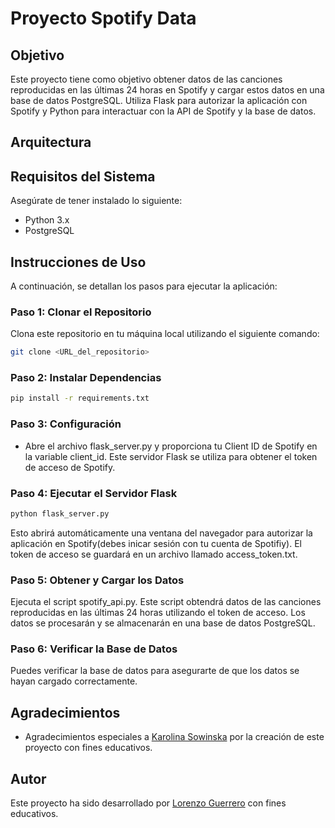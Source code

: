 # Proyecto Spotify Data

## Objetivo
Este proyecto tiene como objetivo obtener datos de las canciones reproducidas en las últimas 24 horas en Spotify y cargar estos datos en una base de datos PostgreSQL. Utiliza Flask para autorizar la aplicación con Spotify y Python para interactuar con la API de Spotify y la base de datos.

## Arquitectura

## Requisitos del Sistema
Asegúrate de tener instalado lo siguiente:
- Python 3.x
- PostgreSQL

## Instrucciones de Uso

A continuación, se detallan los pasos para ejecutar la aplicación:

### Paso 1: Clonar el Repositorio

Clona este repositorio en tu máquina local utilizando el siguiente comando:

```bash
git clone <URL_del_repositorio>
```
### Paso 2: Instalar Dependencias
```bash
pip install -r requirements.txt
```
### Paso 3: Configuración
- Abre el archivo flask_server.py y proporciona tu Client ID de Spotify en la variable client_id. Este servidor Flask se utiliza para obtener el token de acceso de Spotify.

### Paso 4: Ejecutar el Servidor Flask
```bash
python flask_server.py
```
Esto abrirá automáticamente una ventana del navegador para autorizar la aplicación en Spotify(debes inicar sesión con tu cuenta de Spotifiy). El token de acceso se guardará en un archivo llamado access_token.txt.

###  Paso 5: Obtener y Cargar los Datos

Ejecuta el script spotify_api.py. Este script obtendrá datos de las canciones reproducidas en las últimas 24 horas utilizando el token de acceso. Los datos se procesarán y se almacenarán en una base de datos PostgreSQL.

### Paso 6: Verificar la Base de Datos
Puedes verificar la base de datos para asegurarte de que los datos se hayan cargado correctamente.

## Agradecimientos

- Agradecimientos especiales a [Karolina Sowinska](https://www.linkedin.com/in/karolina-sowinska-b3070b103/) por la creación de este proyecto con fines educativos.

## Autor
Este proyecto ha sido desarrollado por [Lorenzo Guerrero](https://www.linkedin.com/in/lorenzoguerrero17/) con fines educativos.
